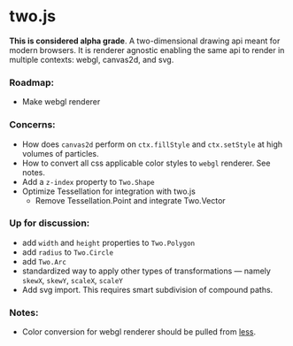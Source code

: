 two.js
======

__This is considered alpha grade__. A two-dimensional drawing api meant for modern browsers. It is renderer agnostic enabling the same api to render in multiple contexts: webgl, canvas2d, and svg.

### Roadmap:
+ Make webgl renderer

### Concerns:
+ How does `canvas2d` perform on `ctx.fillStyle` and `ctx.setStyle` at high volumes of particles.
+ How to convert all css applicable color styles to `webgl` renderer. See notes.
+ Add a `z-index` property to `Two.Shape`
+ Optimize Tessellation for integration with two.js
  + Remove Tessellation.Point and integrate Two.Vector

### Up for discussion:
+ add `width` and `height` properties to `Two.Polygon`
+ add `radius` to `Two.Circle`
+ add `Two.Arc`
+ standardized way to apply other types of transformations — namely `skewX`, `skewY`, `scaleX`, `scaleY`
+ Add svg import. This requires smart subdivision of compound paths.

### Notes:
+ Color conversion for webgl renderer should be pulled from [less](https://github.com/cloudhead/less.js/blob/master/lib/less/functions.js).